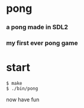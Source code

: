 # pong

### a pong made in SDL2 
### my first ever pong game

# start 

```console 
$ make
$ ./bin/pong
```

now have fun